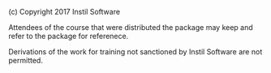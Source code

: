 (c) Copyright 2017 Instil Software

Attendees of the course that were distributed the package
may keep and refer to the package for referenece.

Derivations of the work for training not sanctioned
by Instil Software are not permitted.
